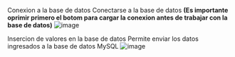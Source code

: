 Conexion a la base de datos
Conectarse a la base de datos **(Es importante oprimir primero el botom para cargar la conexion antes de trabajar con la base de datos)**
![image](https://github.com/Alejo-P/ejs_poo/assets/150528715/2fdd5102-2e67-4909-94dd-f37f056dd294)

Insercion de valores en la base de datos
Permite enviar los datos ingresados a la base de datos MySQL
![image](https://github.com/Alejo-P/ejs_poo/assets/150528715/d1f44f52-62a1-411f-a7fb-e1f4fc830bd9)
